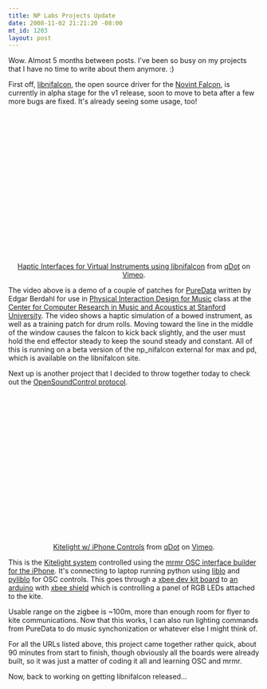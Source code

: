 ```yaml
--- 
title: NP Labs Projects Update
date: 2008-11-02 21:21:20 -08:00
mt_id: 1203
layout: post
---
```

Wow. Almost 5 months between posts. I've been so busy on my projects that I have no time to write about them anymore. :)

First off, [libnifalcon][1], the open source driver for the [Novint Falcon][2], is currently in alpha stage for the v1 release, soon to move to beta after a few more bugs are fixed. It's already seeing some usage, too!

<p><CENTER><object width="400" height="300">	<param name="allowfullscreen" value="true" />	<param name="allowscriptaccess" value="always" />	<param name="movie" value="http://vimeo.com/moogaloop.swf?clip_id=2138448&amp;server=vimeo.com&amp;show_title=1&amp;show_byline=1&amp;show_portrait=0&amp;color=01AAEA&amp;fullscreen=1" />	<embed src="http://vimeo.com/moogaloop.swf?clip_id=2138448&amp;server=vimeo.com&amp;show_title=1&amp;show_byline=1&amp;show_portrait=0&amp;color=01AAEA&amp;fullscreen=1" type="application/x-shockwave-flash" allowfullscreen="true" allowscriptaccess="always" width="400" height="300"></embed></object><br /><a href="http://vimeo.com/2138448?pg=embed&amp;sec=2138448">Haptic Interfaces for Virtual Instruments using libnifalcon</a> from <a href="http://vimeo.com/user154518?pg=embed&amp;sec=2138448">qDot</a> on <a href="http://vimeo.com?pg=embed&amp;sec=2138448">Vimeo</a>.</CENTER></p>

The video above is a demo of a couple of patches for [PureData][6] written by Edgar Berdahl for use in [Physical Interaction Design for Music][8] class at the [Center for Computer Research in Music and Acoustics at Stanford University][9]. The video shows a haptic simulation of a bowed instrument, as well as a training patch for drum rolls. Moving toward the line in the middle of the window causes the falcon to kick back slightly, and the user must hold the end effector steady to keep the sound steady and constant. All of this is running on a beta version of the np_nifalcon external for max and pd, which is available on the libnifalcon site.

Next up is another project that I decided to throw together today to check out the [OpenSoundControl protocol][10].

<p><CENTER><object width="400" height="300">	<param name="allowfullscreen" value="true" />	<param name="allowscriptaccess" value="always" />	<param name="movie" value="http://vimeo.com/moogaloop.swf?clip_id=2138821&amp;server=vimeo.com&amp;show_title=1&amp;show_byline=1&amp;show_portrait=0&amp;color=01AAEA&amp;fullscreen=1" />	<embed src="http://vimeo.com/moogaloop.swf?clip_id=2138821&amp;server=vimeo.com&amp;show_title=1&amp;show_byline=1&amp;show_portrait=0&amp;color=01AAEA&amp;fullscreen=1" type="application/x-shockwave-flash" allowfullscreen="true" allowscriptaccess="always" width="400" height="300"></embed></object><br /><a href="http://vimeo.com/2138821?pg=embed&amp;sec=2138821">Kitelight w/ iPhone Controls</a> from <a href="http://vimeo.com/user154518?pg=embed&amp;sec=2138821">qDot</a> on <a href="http://vimeo.com?pg=embed&amp;sec=2138821">Vimeo</a>.</CENTER></p>

This is the [Kitelight system][14] controlled using the [mrmr OSC interface builder for the iPhone][15]. It's connecting to laptop running python using [liblo][16] and [pyliblo][17] for OSC controls. This goes through a [ xbee dev kit board][18] to [an arduino][19] with [xbee shield][20] which is controlling a panel of RGB LEDs attached to the kite.

Usable range on the zigbee is ~100m, more than enough room for flyer to kite communications. Now that this works, I can also run lighting commands from PureData to do music synchonization or whatever else I might think of. 

For all the URLs listed above, this project came together rather quick, about 90 minutes from start to finish, though obviously all the boards were already built, so it was just a matter of coding it all and learning OSC and mrmr. 

Now, back to working on getting libnifalcon released... 

   [1]: http://libnifalcon.sourceforge.net
   [2]: http://home.novint.com
   [3]: http://vimeo.com/2138448?pg=embed&sec=2138448
   [4]: http://vimeo.com/user154518?pg=embed&sec=2138448
   [5]: http://vimeo.com?pg=embed&sec=2138448
   [6]: http://www.puredata.info
   [8]: http://ccrma.stanford.edu/courses/250a/labs/lab6-Falcon/
   [9]: http://ccrma.stanford.edu
   [10]: http://opensoundcontrol.org/
   [11]: http://vimeo.com/2138821?pg=embed&sec=2138821
   [12]: http://vimeo.com/user154518?pg=embed&sec=2138821
   [13]: http://vimeo.com?pg=embed&sec=2138821
   [14]: http://vimeo.com/1392439
   [15]: http://poly.share.dj/projects/#mrmr
   [16]: liblo.sourceforge.net
   [17]: das.nasophon.de/pyliblo/
   [18]: http://digi.com/products/wireless/point-multipoint/xbee-series1-module.jsp
   [19]: http://arduino.cc
   [20]: nkcelectronics.com/freeduino-arduino-xbee-shield-kit.html

